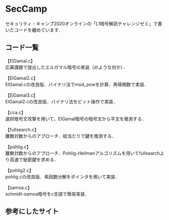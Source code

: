 # SecCamp

セキュリティ・キャンプ2020オンラインの「L1暗号解読チャレンジゼミ」で書いたコードを纏めています．  
## コード一覧
【ElGamal.c】  
応募課題で提出したエルガマル暗号の実装（のような何か）．  
  
【ElGamal2.c】  
ElGamal.cの改良版．バイナリ法でmod_powを計算．再帰関数で実装． 
  
【ElGamal3.c】  
ElGamal2.cの改良版．バイナリ法をビット操作で実装．   
  
【cca.c】  
選択暗号文攻撃を用いて，ElGamal暗号の暗号文から平文を推測する．
  
【fullsearch.c】  
離散対数からのアプローチ．総当たりで鍵を推測する．
  
【pohlig.c】  
離散対数からのアプローチ．Pohlig-Hellmanアルゴリズムを用いてfullsearchより高速で秘密鍵を求める． 
  
【pohlig2.c】  
pohlig.cの改良版．素因数分解をポインタを用いて実装．

【samoa.c】  
schmidt-samoa暗号をc言語で簡易実装．


## 参考にしたサイト  
